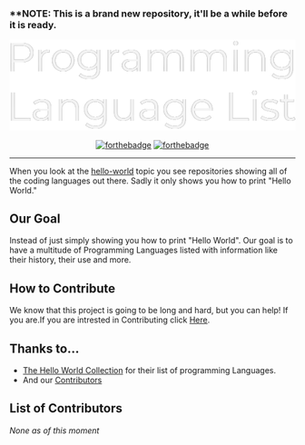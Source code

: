 ### ****NOTE:** This is a brand new repository, it'll be a while before it is ready.

<div align="center">
<img src="Resources/PLL-banner.png" alt="Programming Language List Banner">
  
  [![forthebadge](https://forthebadge.com/images/badges/made-with-markdown.svg)](https://forthebadge.com)
  [![forthebadge](https://forthebadge.com/images/badges/built-with-love.svg)](https://forthebadge.com)
    </div>
  
---
When you look at the [hello-world](https://github.com/topics/hello-world) topic you see repositories showing all of the coding languages out there. Sadly it only shows you how to print "Hello World."

## Our Goal
Instead of just simply showing you how to print "Hello World". Our goal is to have a multitude of Programming Languages listed with information like their history, their use and more.

## How to Contribute
We know that this project is going to be long and hard, but you can help! If you are.If you are intrested in Contributing click [Here](https://github.com/Maniacxxx/programming-language-list/blob/main/Contribute.md).


## Thanks to...
- [The Hello World Collection](http://helloworldcollection.de/) for their list of programming Languages.
- And our [Contributors](#List-of-Contributors)

## List of Contributors
*None as of this moment*
